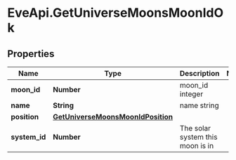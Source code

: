 # EveApi.GetUniverseMoonsMoonIdOk

## Properties
Name | Type | Description | Notes
------------ | ------------- | ------------- | -------------
**moon_id** | **Number** | moon_id integer | 
**name** | **String** | name string | 
**position** | [**GetUniverseMoonsMoonIdPosition**](GetUniverseMoonsMoonIdPosition.md) |  | 
**system_id** | **Number** | The solar system this moon is in | 


